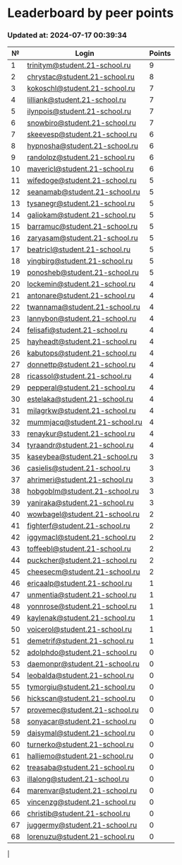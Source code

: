# Leaderboard by peer points

### Updated at: 2024-07-17 00:39:34

| № | Login | Points |
|---|-------|--------|
|1|trinitym@student.21-school.ru|9|
|2|chrystac@student.21-school.ru|8|
|3|kokoschl@student.21-school.ru|7|
|4|lilliank@student.21-school.ru|7|
|5|ilynpois@student.21-school.ru|7|
|6|snowbiro@student.21-school.ru|7|
|7|skeevesp@student.21-school.ru|6|
|8|hypnosha@student.21-school.ru|6|
|9|randolpz@student.21-school.ru|6|
|10|mavericl@student.21-school.ru|6|
|11|wifedoge@student.21-school.ru|5|
|12|seanamab@student.21-school.ru|5|
|13|tysanegr@student.21-school.ru|5|
|14|galiokam@student.21-school.ru|5|
|15|barramuc@student.21-school.ru|5|
|16|zaryasam@student.21-school.ru|5|
|17|beatricl@student.21-school.ru|5|
|18|yingbirg@student.21-school.ru|5|
|19|ponosheb@student.21-school.ru|5|
|20|lockemin@student.21-school.ru|4|
|21|antonare@student.21-school.ru|4|
|22|twannama@student.21-school.ru|4|
|23|lannybon@student.21-school.ru|4|
|24|felisafi@student.21-school.ru|4|
|25|hayheadt@student.21-school.ru|4|
|26|kabutops@student.21-school.ru|4|
|27|donnettp@student.21-school.ru|4|
|28|ricassol@student.21-school.ru|4|
|29|pepperal@student.21-school.ru|4|
|30|estelaka@student.21-school.ru|4|
|31|milagrkw@student.21-school.ru|4|
|32|mummjacq@student.21-school.ru|4|
|33|renaykur@student.21-school.ru|4|
|34|tyraandr@student.21-school.ru|4|
|35|kaseybea@student.21-school.ru|3|
|36|casielis@student.21-school.ru|3|
|37|ahrimeri@student.21-school.ru|3|
|38|hobgoblm@student.21-school.ru|3|
|39|yaniraka@student.21-school.ru|3|
|40|wowbagel@student.21-school.ru|2|
|41|fighterf@student.21-school.ru|2|
|42|iggymacl@student.21-school.ru|2|
|43|toffeebl@student.21-school.ru|2|
|44|puckcher@student.21-school.ru|2|
|45|cheesecm@student.21-school.ru|2|
|46|ericaalp@student.21-school.ru|1|
|47|unmentia@student.21-school.ru|1|
|48|yonnrose@student.21-school.ru|1|
|49|kaylenak@student.21-school.ru|1|
|50|voicerol@student.21-school.ru|1|
|51|demetrif@student.21-school.ru|1|
|52|adolphdo@student.21-school.ru|0|
|53|daemonpr@student.21-school.ru|0|
|54|leobalda@student.21-school.ru|0|
|55|tymorgiu@student.21-school.ru|0|
|56|hickscan@student.21-school.ru|0|
|57|provemec@student.21-school.ru|0|
|58|sonyacar@student.21-school.ru|0|
|59|daisymal@student.21-school.ru|0|
|60|turnerko@student.21-school.ru|0|
|61|halliemo@student.21-school.ru|0|
|62|treasaba@student.21-school.ru|0|
|63|illalong@student.21-school.ru|0|
|64|marenvar@student.21-school.ru|0|
|65|vincenzg@student.21-school.ru|0|
|66|christib@student.21-school.ru|0|
|67|juggermy@student.21-school.ru|0|
|68|lorenuzu@student.21-school.ru|0|
|
